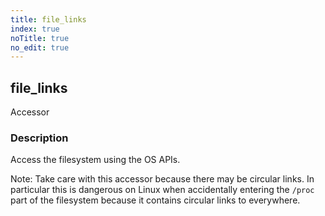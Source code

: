 ```yaml
---
title: file_links
index: true
noTitle: true
no_edit: true
---
```




<div class="vql_item"></div>


## file_links
<span class='vql_type label label-warning pull-right page-header'>Accessor</span>


### Description

Access the filesystem using the OS APIs.

Note: Take care with this accessor because there may be circular
links. In particular this is dangerous on Linux when accidentally
entering the `/proc` part of the filesystem because it contains
circular links to everywhere.



